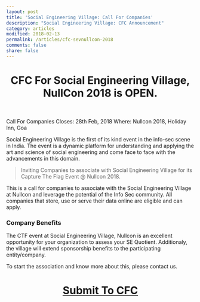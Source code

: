```yaml
---
layout: post
title: 'Social Engineering Village: Call For Companies'
description: "Social Engineering Village: CFC Announcement"
category: articles
modified: 2018-02-13
permalink: /articles/cfc-sevnullcon-2018
comments: false
share: false
---	
```

<center><h1>CFC For Social Engineering Village, NullCon 2018 is OPEN.</h1></center><br>

Call For Companies Closes: 28th Feb, 2018
Where: Nullcon 2018, Holiday Inn, Goa

Social Engineering Village is the first of its kind event in the info-sec scene in India. The event is a dynamic platform for understanding and applying the art and science of social engineering and come face to face with the advancements in this domain.

> Inviting Companies to associate with Social Engineering Village for its Capture The Flag Event @ Nullcon 2018.

This is a call for companies to associate with the Social Engineering Village at Nullcon and leverage the potential of the Info Sec community. All companies that store, use or serve their data online are eligible and can apply.

### Company Benefits

The CTF event at Social Engineering Village, Nullcon is an excellent opportunity for your organization to assess your SE Quotient. Additionaly, the village will extend sponsorship benefits to the participating entity/company.

To start the association and know more about this, please contact us.
<center><u><h1><a href='mailto:sevillagenullcon@gmail.com'>Submit To CFC</a></h1></u></center>


